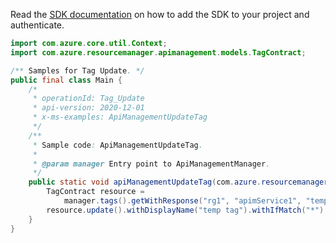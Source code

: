 Read the [SDK documentation](https://github.com/Azure/azure-sdk-for-java/blob/azure-resourcemanager-apimanagement_1.0.0-beta.2/sdk/apimanagement/azure-resourcemanager-apimanagement/README.md) on how to add the SDK to your project and authenticate.

```java
import com.azure.core.util.Context;
import com.azure.resourcemanager.apimanagement.models.TagContract;

/** Samples for Tag Update. */
public final class Main {
    /*
     * operationId: Tag_Update
     * api-version: 2020-12-01
     * x-ms-examples: ApiManagementUpdateTag
     */
    /**
     * Sample code: ApiManagementUpdateTag.
     *
     * @param manager Entry point to ApiManagementManager.
     */
    public static void apiManagementUpdateTag(com.azure.resourcemanager.apimanagement.ApiManagementManager manager) {
        TagContract resource =
            manager.tags().getWithResponse("rg1", "apimService1", "temptag", Context.NONE).getValue();
        resource.update().withDisplayName("temp tag").withIfMatch("*").apply();
    }
}
```
